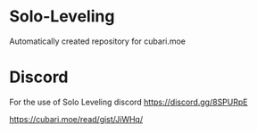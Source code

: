 # Solo-Leveling
Automatically created repository for cubari.moe


# Discord
For the use of Solo Leveling discord https://discord.gg/8SPURpE

https://cubari.moe/read/gist/JiWHq/
